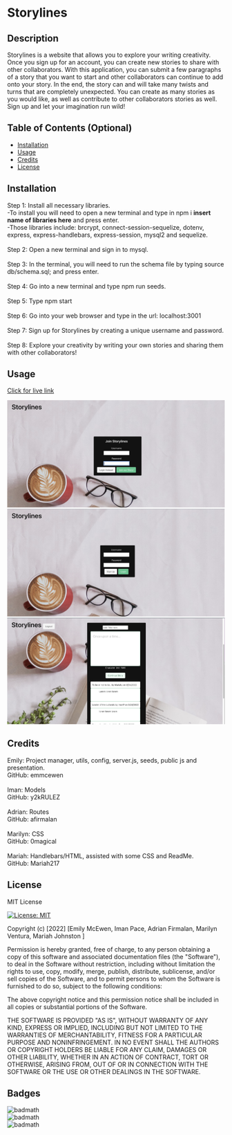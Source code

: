 # Storylines

## Description

Storylines is a website that allows you to explore your writing creativity. Once you sign up for an account, you can create new stories to share with other collaborators. With this application, you can submit a few paragraphs of a story that you want to start and other collaborators can continue to add onto your story. In the end, the story can and will take many twists and turns that are completely unexpected. You can create as many stories as you would like, as well as contribute to other collaborators stories as well. Sign up and let your imagination run wild!

## Table of Contents (Optional)

- [Installation](#installation)
- [Usage](#usage)
- [Credits](#credits)
- [License](#license)

## Installation
Step 1: Install all necessary libraries. 
<br>
-To install you will need to open a new terminal and type in npm i **insert name of libraries here** and press enter. <br>
-Those libraries include: brcrypt, connect-session-sequelize, dotenv, express, express-handlebars, express-session, mysql2 and sequelize.
<br>
<br>
Step 2: Open a new terminal and sign in to mysql.
<br>
<br>
Step 3: In the terminal, you will need to run the schema file by typing source db/schema.sql; and press enter.
<br>
<br>
Step 4: Go into a new terminal and type npm run seeds.
<br>
<br>
Step 5: Type npm start
<br>
<br>
Step 6: Go into your web browser and type in the url: localhost:3001
<br>
<br>
Step 7: Sign up for Storylines by creating a unique username and password.
<br>
<br>
Step 8: Explore your creativity by writing your own stories and sharing them with other collaborators!

## Usage

 <a href="https://project2-em.herokuapp.com/">Click for live link</a>


![storylines1](../Assets/storylines1.png)
![storylines2](../Assets/storylines2.png)
![storylines3](../Assets/storylines3.png)


## Credits

Emily: Project manager, utils, config, server.js, seeds, public js and presentation.
<br>
GitHub: emmcewen
<br>
<br>
Iman: Models
<br>
GitHub: y2kRULEZ
<br>
<br>
Adrian: Routes
<br>
GitHub: afirmalan
<br>
<br>
Marilyn: CSS
<br>
GitHub: 0magical
<br>
<br>
Mariah: Handlebars/HTML, assisted with some CSS and ReadMe.
<br>
GitHub: Mariah217


## License
MIT License

[![License: MIT](https://img.shields.io/badge/License-MIT-yellow.svg)](https://opensource.org/licenses/MIT)

Copyright (c) [2022] [Emily McEwen, Iman Pace, Adrian Firmalan, Marilyn Ventura, Mariah Johnston ]

Permission is hereby granted, free of charge, to any person obtaining a copy
of this software and associated documentation files (the "Software"), to deal
in the Software without restriction, including without limitation the rights
to use, copy, modify, merge, publish, distribute, sublicense, and/or sell
copies of the Software, and to permit persons to whom the Software is
furnished to do so, subject to the following conditions:

The above copyright notice and this permission notice shall be included in all
copies or substantial portions of the Software.

THE SOFTWARE IS PROVIDED "AS IS", WITHOUT WARRANTY OF ANY KIND, EXPRESS OR
IMPLIED, INCLUDING BUT NOT LIMITED TO THE WARRANTIES OF MERCHANTABILITY,
FITNESS FOR A PARTICULAR PURPOSE AND NONINFRINGEMENT. IN NO EVENT SHALL THE
AUTHORS OR COPYRIGHT HOLDERS BE LIABLE FOR ANY CLAIM, DAMAGES OR OTHER
LIABILITY, WHETHER IN AN ACTION OF CONTRACT, TORT OR OTHERWISE, ARISING FROM,
OUT OF OR IN CONNECTION WITH THE SOFTWARE OR THE USE OR OTHER DEALINGS IN THE
SOFTWARE.

## Badges

![badmath](https://img.shields.io/static/v1?label=JavaScript&message=63%&color=blue)<br>
![badmath](https://img.shields.io/static/v1?label=CSS&message=<MESSAGE>&color=yellow)<br>
![badmath](https://img.shields.io/static/v1?label=Handlebars&message=13%&color=orange)<br>
